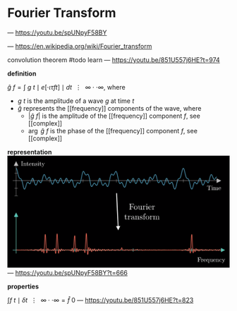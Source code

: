 # Fourier Transform

&mdash; <https://youtu.be/spUNpyF58BY>

&mdash; <https://en.wikipedia.org/wiki/Fourier_transform>

convolution theorem #todo learn &mdash; <https://youtu.be/851U557j6HE?t=974>

**definition**

$\hat g\ f = \int\ g\ t \mid e[\cdot\iota\tau ft] \mid dt\ \ \vdots\ \ \infty \cdot \cdot \infty$, where

- $g\ t$ is the amplitude of a wave $g$ at time $t$
- $\hat g$ represents the [[frequency]] components of the wave, where
  - $|\hat g\ f|$ is the amplitude of the [[frequency]] component $f$, see [[complex]]
  - $\arg\ \hat g\ f$ is the phase of the [[frequency]] component $f$, see [[complex]]

**representation** ![](20221103111349.png) &mdash; <https://youtu.be/spUNpyF58BY?t=666>

**properties**

$\int f\ t \mid \delta t\ \ \vdots\ \ \infty \cdot \cdot \infty = \hat f\ 0$ &mdash; <https://youtu.be/851U557j6HE?t=823>
